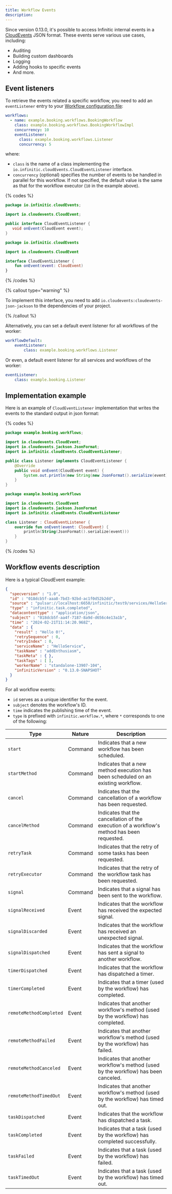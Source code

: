```yaml
---
title: Workflow Events
description:
---
```

Since version 0.13.0, it's possible to access Infinitic internal events in a [CloudEvents](https://cloudevents.io) JSON format. These events serve various use cases, including:

- Auditing
- Building custom dashboards
- Logging
- Adding hooks to specific events
- And more.

## Event listeners

To retrieve the events related a specific workflow, you need to add an `eventListener` entry to your [Workflow configuration file](/docs/workflows/workers#configuration-file):

```yaml
workflows:
  - name: example.booking.workflows.BookingWorkflow
    class: example.booking.workflows.BookingWorkflowImpl
    concurrency: 10
    eventListener:
      class: example.booking.workflows.Listener
      concurrency: 5
```

where:

- `class` is the name of a class implementing the `io.infinitic.cloudEvents.CloudEventListener` interface.
- `concurrency` (optional) specifies the number of events to be handled in parallel for this workflow. If not specified, the default value is the same as that for the workflow executor (`10` in the example above).

{% codes %}

```java
package io.infinitic.cloudEvents;

import io.cloudevents.CloudEvent;

public interface CloudEventListener {
   void onEvent(CloudEvent event);
}
```

```kotlin
package io.infinitic.cloudEvents

import io.cloudevents.CloudEvent

interface CloudEventListener {
    fun onEvent(event: CloudEvent)
}
```

{% /codes %}

{% callout type="warning"  %}

To implement this interface, you need to add `io.cloudevents:cloudevents-json-jackson` to the dependencies of your project.

{% /callout  %}

Alternatively, you can set a default event listener for all workflows of the worker:

```yaml
workflowDefault:
    eventListener:
        class: example.booking.workflows.Listener
```

Or even, a default event listener for all services and workflows of the worker:

```yaml
eventListener:
    class: example.booking.Listener
```

## Implementation example

Here is an example of `CloudEventListener` implementation that writes the events to the standard output in json format:

{% codes %}

```java
package example.booking.workflows;

import io.cloudevents.CloudEvent;
import io.cloudevents.jackson.JsonFormat;
import io.infinitic.cloudEvents.CloudEventListener;

public class Listener implements CloudEventListener {
    @Override
    public void onEvent(CloudEvent event) {
        System.out.println(new String(new JsonFormat().serialize(event)));
    }
}
```

```kotlin
package example.booking.workflows

import io.cloudevents.CloudEvent
import io.cloudevents.jackson.JsonFormat
import io.infinitic.cloudEvents.CloudEventListener

class Listener : CloudEventListener {
    override fun onEvent(event: CloudEvent) {
        println(String(JsonFormat().serialize(event)))
    }
}
```

{% /codes %}

## Workflow events description

Here is a typical CloudEvent example:

```json
{
  "specversion" : "1.0",
  "id" : "018dcb5f-aaa8-7bd3-92bd-ac1f0d52b2dd",
  "source" : "pulsar://localhost:6650/infinitic/test9/services/HelloService",
  "type" : "infinitic.task.completed",
  "datacontenttype" : "application/json",
  "subject" : "018dcb5f-aa4f-7187-8a9d-d656c4e13a1b",
  "time" : "2024-02-21T11:14:20.968Z",
  "data" : {
    "result" : "Hello 0!",
    "retrySequence" : 0,
    "retryIndex" : 0,
    "serviceName" : "HelloService",
    "taskName" : "addEnthusiasm",
    "taskMeta" : { },
    "taskTags" : [ ],
    "workerName" : "standalone-13907-104",
    "infiniticVersion" : "0.13.0-SNAPSHOT"
  }
}
```

For all workflow events:

- `id` serves as a unique identifier for the event.
- `subject` denotes the workflow's ID.
- `time` indicates the publishing time of the event.
- `type` is prefixed with `infinitic.workflow.*`, where `*` corresponds to one of the following:

| Type                  | Nature  | Description                                                                                        |
| --------------------- | ------- | -------------------------------------------------------------------------------------------------- |
| `start`               | Command | Indicates that a new workflow has been scheduled.             |
| `startMethod`         | Command | Indicates that a new method execution has been scheduled on an existing workflow.    |
| `cancel`              | Command | Indicates that the cancellation of a workflow has been requested.      |
| `cancelMethod`        | Command | Indicates that the cancellation of the execution of a workflow's method has been requested.   |
| `retryTask`           | Command | Indicates that the retry of some tasks has been requested.          |
| `retryExecutor`       | Command | Indicates that the retry of the workflow task has been requested.      |
| `signal`              | Command | Indicates that a signal has been sent to the workflow.          |
| `signalReceived`      | Event   | Indicates that the workflow has received the expected signal.       |
| `signalDiscarded`     | Event   | Indicates that the workflow has received an unexpected signal.     |
| `signalDispatched`    | Event   | Indicates that the workflow has sent a signal to another workflow.     |
| `timerDispatched`     | Event   | Indicates that the workflow has dispatched a timer.       |
| `timerCompleted`      | Event   | Indicates that a timer (used by the workflow) has completed.     |
| `remoteMethodCompleted` | Event   | Indicates that another workflow's method  (used by the workflow) has completed.    |
| `remoteMethodFailed`    | Event   | Indicates that another workflow's method  (used by the workflow) has failed.   |
| `remoteMethodCanceled`  | Event   | Indicates that another workflow's method  (used by the workflow) has been canceled.     |
| `remoteMethodTimedOut`  | Event   | Indicates that another workflow's method  (used by the workflow) has timed out.      |
| `taskDispatched`    | Event   | Indicates that the workflow has dispatched a task.               |
| `taskCompleted`     | Event   | Indicates that a task (used by the workflow) has completed successfully.   |
| `taskFailed`        | Event   | Indicates that a task (used by the workflow) has failed.       |
| `taskTimedOut`      | Event   | Indicates that a task (used by the workflow) has  timed out.        |
  
